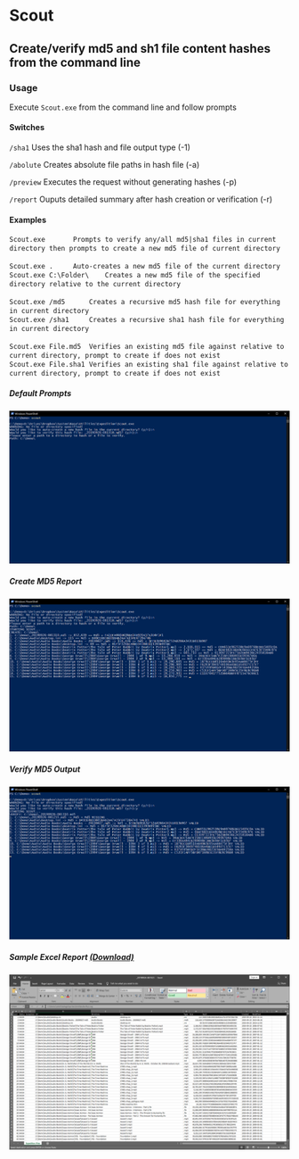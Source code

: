 # Scout

## Create/verify md5 and sh1 file content hashes from the command line

### Usage

Execute `Scout.exe` from the command line and follow prompts

#### Switches

`/sha1`	Uses the sha1 hash and file output type (-1)

`/abolute` Creates absolute file paths in hash file (-a)

`/preview` Executes the request without generating hashes (-p)

`/report` Ouputs detailed summary after hash creation or verification (-r)

#### Examples

```
Scout.exe		Prompts to verify any/all md5|sha1 files in current directory then prompts to create a new md5 file of current directory

Scout.exe .		Auto-creates a new md5 file of the current directory
Scout.exe C:\Folder\	Creates a new md5 file of the specified directory relative to the current directory

Scout.exe /md5		Creates a recursive md5 hash file for everything in current directory
Scout.exe /sha1		Creates a recursive sha1 hash file for everything in current directory

Scout.exe File.md5	Verifies an existing md5 file against relative to current directory, prompt to create if does not exist
Scout.exe File.sha1	Verifies an existing sha1 file against relative to current directory, prompt to create if does not exist
```

##### Default Prompts
![Start](./1-Start.png)

##### Create MD5 Report
![Create MD5](./2-Create.png)

##### Verify MD5 Output
![Verify MD5](./3-Verify.png)

##### Sample Excel Report [(Download)](./Report-Example.xlsx?raw=true)
![Excel Report](./4-Report.png)
